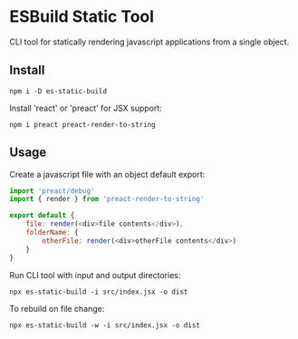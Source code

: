# ESBuild Static Tool

CLI tool for statically rendering javascript applications from a single object.

## Install

`npm i -D es-static-build`

Install 'react' or 'preact' for JSX support:

`npm i preact preact-render-to-string`

## Usage

Create a javascript file with an object default export:

```javascript
import 'preact/debug'
import { render } from 'preact-render-to-string'

export default {
    file: render(<div>file contents</div>),
    folderName: {
        otherFile: render(<div>otherFile contents</div>)
    }
}
```

Run CLI tool with input and output directories:

`npx es-static-build -i src/index.jsx -o dist`

To rebuild on file change:

`npx es-static-build -w -i src/index.jsx -o dist`
